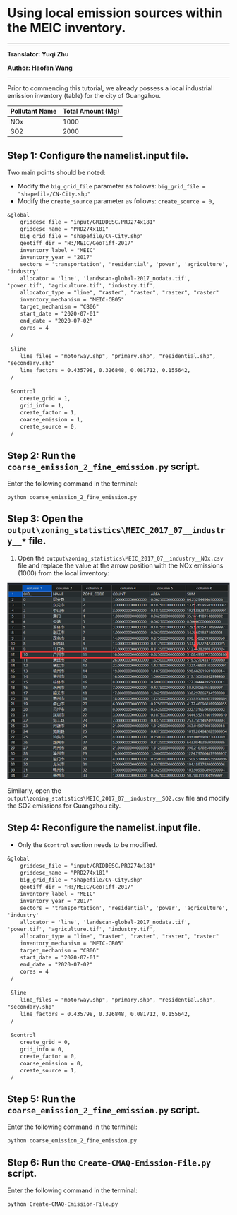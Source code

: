 # Using local emission sources within the MEIC inventory.

--------------------

**Translator: Yuqi Zhu**

**Author: Haofan Wang**

--------------------


Prior to commencing this tutorial, we already possess a local industrial emission inventory (table) for the city of Guangzhou.

| Pollutant Name | Total Amount (Mg) |
| -------------- | ----------------- |
| NOx            | 1000              |
| SO2            | 2000              |


## Step 1: Configure the namelist.input file.

Two main points should be noted:

* Modify the `big_grid_file` parameter as follows: `big_grid_file = "shapefile/CN-City.shp"`
* Modify the `create_source` parameter as follows: `create_source = 0,`

```
&global
    griddesc_file = "input/GRIDDESC.PRD274x181"
    griddesc_name = "PRD274x181"
    big_grid_file = "shapefile/CN-City.shp"
    geotiff_dir = "H:/MEIC/GeoTiff-2017"
    inventory_label = "MEIC"
    inventory_year = "2017"
    sectors = 'transportation', 'residential', 'power', 'agriculture', 'industry'
    allocator = 'line', 'landscan-global-2017_nodata.tif', 'power.tif', 'agriculture.tif', 'industry.tif',
    allocator_type = "line", "raster", "raster", "raster", "raster"
    inventory_mechanism = "MEIC-CB05"
    target_mechanism = "CB06"
    start_date = "2020-07-01"
    end_date = "2020-07-02"
    cores = 4
 /

 &line
    line_files = "motorway.shp", "primary.shp", "residential.shp", "secondary.shp"
    line_factors = 0.435798, 0.326848, 0.081712, 0.155642,
 /

 &control
    create_grid = 1,
    grid_info = 1,
    create_factor = 1,
    coarse_emission = 1,
    create_source = 0,
 /
 ```

## Step 2: Run the `coarse_emission_2_fine_emission.py` script.

Enter the following command in the terminal:

 ```shell
python coarse_emission_2_fine_emission.py
 ```

## Step 3: Open the `output\zoning_statistics\MEIC_2017_07__industry__*` file.

1. Open the `output\zoning_statistics\MEIC_2017_07__industry__NOx.csv` file and replace the value at the arrow position with the NOx emissions (1000) from the local inventory:

![Modify regional statistics result - NOx](zonalst_nox.png)


Similarly, open the `output\zoning_statistics\MEIC_2017_07__industry__SO2.csv` file and modify the SO2 emissions for Guangzhou city.

## Step 4: Reconfigure the namelist.input file.

* Only the `&control` section needs to be modified.

```
&global
    griddesc_file = "input/GRIDDESC.PRD274x181"
    griddesc_name = "PRD274x181"
    big_grid_file = "shapefile/CN-City.shp"
    geotiff_dir = "H:/MEIC/GeoTiff-2017"
    inventory_label = "MEIC"
    inventory_year = "2017"
    sectors = 'transportation', 'residential', 'power', 'agriculture', 'industry'
    allocator = 'line', 'landscan-global-2017_nodata.tif', 'power.tif', 'agriculture.tif', 'industry.tif',
    allocator_type = "line", "raster", "raster", "raster", "raster"
    inventory_mechanism = "MEIC-CB05"
    target_mechanism = "CB06"
    start_date = "2020-07-01"
    end_date = "2020-07-02"
    cores = 4
 /

 &line
    line_files = "motorway.shp", "primary.shp", "residential.shp", "secondary.shp"
    line_factors = 0.435798, 0.326848, 0.081712, 0.155642,
 /

 &control
    create_grid = 0,
    grid_info = 0,
    create_factor = 0,
    coarse_emission = 0,
    create_source = 1,
 /
 ```

## Step 5: Run the `coarse_emission_2_fine_emission.py` script.

Enter the following command in the terminal:

 ```shell
python coarse_emission_2_fine_emission.py
 ```

## Step 6: Run the `Create-CMAQ-Emission-File.py` script.

Enter the following command in the terminal:

 ```shell
python Create-CMAQ-Emission-File.py
 ```